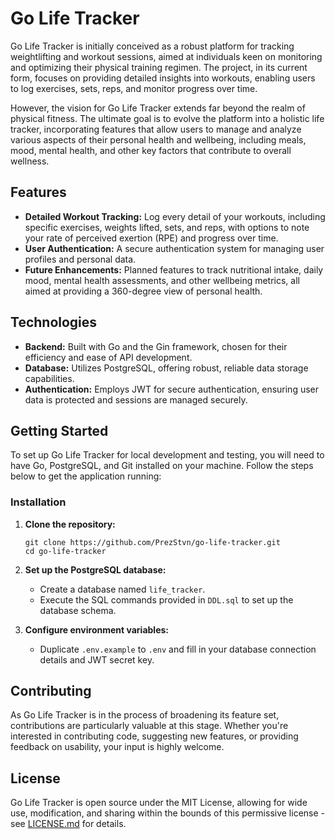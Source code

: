 # Go Life Tracker

Go Life Tracker is initially conceived as a robust platform for tracking weightlifting and workout sessions, aimed at individuals keen on monitoring and optimizing their physical training regimen. The project, in its current form, focuses on providing detailed insights into workouts, enabling users to log exercises, sets, reps, and monitor progress over time.

However, the vision for Go Life Tracker extends far beyond the realm of physical fitness. The ultimate goal is to evolve the platform into a holistic life tracker, incorporating features that allow users to manage and analyze various aspects of their personal health and wellbeing, including meals, mood, mental health, and other key factors that contribute to overall wellness.

## Features

- **Detailed Workout Tracking:** Log every detail of your workouts, including specific exercises, weights lifted, sets, and reps, with options to note your rate of perceived exertion (RPE) and progress over time.
- **User Authentication:** A secure authentication system for managing user profiles and personal data.
- **Future Enhancements:** Planned features to track nutritional intake, daily mood, mental health assessments, and other wellbeing metrics, all aimed at providing a 360-degree view of personal health.

## Technologies

- **Backend:** Built with Go and the Gin framework, chosen for their efficiency and ease of API development.
- **Database:** Utilizes PostgreSQL, offering robust, reliable data storage capabilities.
- **Authentication:** Employs JWT for secure authentication, ensuring user data is protected and sessions are managed securely.

## Getting Started

To set up Go Life Tracker for local development and testing, you will need to have Go, PostgreSQL, and Git installed on your machine. Follow the steps below to get the application running:

### Installation

1. **Clone the repository:**
    ```
    git clone https://github.com/PrezStvn/go-life-tracker.git
    cd go-life-tracker
    ```

2. **Set up the PostgreSQL database:**
    - Create a database named `life_tracker`.
    - Execute the SQL commands provided in `DDL.sql` to set up the database schema.

3. **Configure environment variables:**
    - Duplicate `.env.example` to `.env` and fill in your database connection details and JWT secret key.

## Contributing

As Go Life Tracker is in the process of broadening its feature set, contributions are particularly valuable at this stage. Whether you're interested in contributing code, suggesting new features, or providing feedback on usability, your input is highly welcome.

## License

Go Life Tracker is open source under the MIT License, allowing for wide use, modification, and sharing within the bounds of this permissive license - see [LICENSE.md](LICENSE.md) for details.
